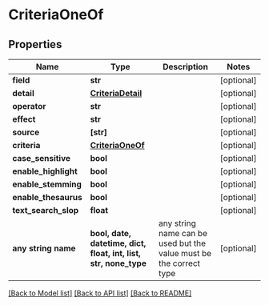 # CriteriaOneOf


## Properties
Name | Type | Description | Notes
------------ | ------------- | ------------- | -------------
**field** | **str** |  | [optional] 
**detail** | [**CriteriaDetail**](CriteriaDetail.md) |  | [optional] 
**operator** | **str** |  | [optional] 
**effect** | **str** |  | [optional] 
**source** | **[str]** |  | [optional] 
**criteria** | [**CriteriaOneOf**](CriteriaOneOf.md) |  | [optional] 
**case_sensitive** | **bool** |  | [optional] 
**enable_highlight** | **bool** |  | [optional] 
**enable_stemming** | **bool** |  | [optional] 
**enable_thesaurus** | **bool** |  | [optional] 
**text_search_slop** | **float** |  | [optional] 
**any string name** | **bool, date, datetime, dict, float, int, list, str, none_type** | any string name can be used but the value must be the correct type | [optional]

[[Back to Model list]](../README.md#documentation-for-models) [[Back to API list]](../README.md#documentation-for-api-endpoints) [[Back to README]](../README.md)


